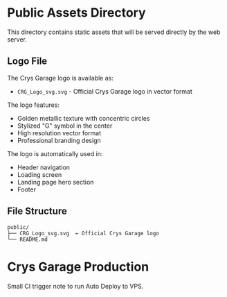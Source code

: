 # Public Assets Directory

This directory contains static assets that will be served directly by the web server.

## Logo File

The Crys Garage logo is available as:
- `CRG_Logo_svg.svg` - Official Crys Garage logo in vector format

The logo features:
- Golden metallic texture with concentric circles
- Stylized "G" symbol in the center
- High resolution vector format
- Professional branding design

The logo is automatically used in:
- Header navigation
- Loading screen
- Landing page hero section
- Footer

## File Structure
```
public/
├── CRG_Logo_svg.svg  ← Official Crys Garage logo
└── README.md
```

# Crys Garage Production

Small CI trigger note to run Auto Deploy to VPS.